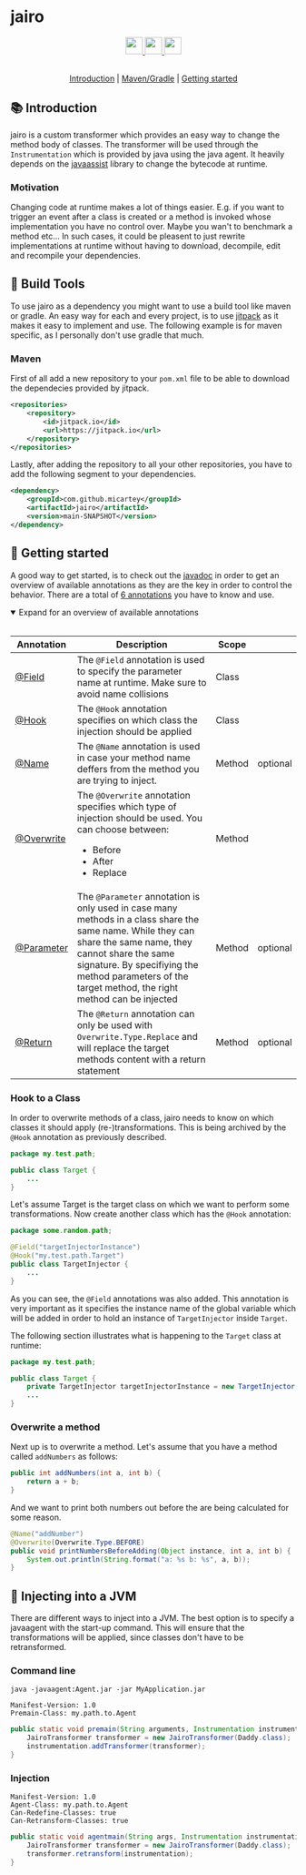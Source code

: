 # jairo

<div align="center">
  <a href="https://www.oracle.com/java/">
    <img
      src="https://img.shields.io/badge/Written%20in-java-%23EF4041?style=for-the-badge"
      height="30"
    />
  </a>
  <a href="https://jitpack.io/#micartey/jairo/main-SNAPSHOT">
    <img
      src="https://img.shields.io/badge/jitpack-main-%2321f21?style=for-the-badge"
      height="30"
    />
  </a>
  <a href="https://micartey.github.io/jairo/docs" target="_blank">
    <img
      src="https://img.shields.io/badge/javadoc-reference-5272B4.svg?style=for-the-badge"
      height="30"
    />
  </a>
</div>

<br>

<p align="center">
  <a href="#-introduction">Introduction</a> |
  <a href="#-build-tools">Maven/Gradle</a> |
  <!-- <a href="#-troubleshooting">Troubleshooting</a> | -->
  <a href="#-getting-started">Getting started</a>
</p>

## 📚 Introduction

jairo is a custom transformer which provides an easy way to change the method body of classes. The transformer will be used through the `Instrumentation` which is provided by java using the java agent. It heavily depends on the [javaassist](https://github.com/jboss-javassist/javassist) library to change the bytecode at runtime.

### Motivation

Changing code at runtime makes a lot of things easier. E.g. if you want to trigger an event after a class is created or a method is invoked whose implementation you have no control over. Maybe you wan't to benchmark a method etc... In such cases, it could be pleasent to just rewrite implementations at runtime without having to download, decompile, edit and recompile your dependencies.


## 🔗 Build Tools

To use jairo as a dependency you might want to use a build tool like maven or gradle. An easy way for each and every project, is to use [jitpack](https://jitpack.io/#micartey/jairo/main-SNAPSHOT) as it makes it easy to implement and use. The following example is for maven specific, as I personally don't use gradle that much.

### Maven

First of all add a new repository to your `pom.xml` file to be able to download the dependecies provided by jitpack.

```xml
<repositories>
    <repository>
        <id>jitpack.io</id>
        <url>https://jitpack.io</url>
    </repository>
</repositories>
```

Lastly, after adding the repository to all your other repositories, you have to add the following segment to your dependencies.

```xml
<dependency>
    <groupId>com.github.micartey</groupId>
    <artifactId>jairo</artifactId>
    <version>main-SNAPSHOT</version>
</dependency>
```

## 🎈 Getting started

A good way to get started, is to check out the [javadoc](https://micartey.github.io/jairo/docs) in order to get an overview of available annotations as they are the key in order to control the behavior. There are a total of [6 annotations](https://micartey.github.io/jairo/docs/me/micartey/jairo/annotation/package-summary.html) you have to know and use.

<details open>
<summary> Expand for an overview of available annotations </summary>
<br>

| Annotation | Description | Scope    | |
|------------|-------------|----------|-|
| [@Field](https://micartey.github.io/jairo/docs/me/micartey/jairo/annotation/Field.html)     | The `@Field` annotation is used to specify the parameter name at runtime. Make sure to avoid name collisions | Class |
| [@Hook](https://micartey.github.io/jairo/docs/me/micartey/jairo/annotation/Hook.html) | The `@Hook` annotation specifies on which class the injection should be applied | Class |
| [@Name](https://micartey.github.io/jairo/docs/me/micartey/jairo/annotation/Name.html) | The `@Name` annotation is used in case your method name deffers from the method you are trying to inject. | Method | optional |
| [@Overwrite](https://micartey.github.io/jairo/docs/me/micartey/jairo/annotation/Overwrite.html) | The `@Overwrite` annotation specifies which type of injection should be used. You can choose between: <ul><li>Before</li><li>After</li><li>Replace</li></ul> | Method |
| [@Parameter](https://micartey.github.io/jairo/docs/me/micartey/jairo/annotation/Parameter.html) | The `@Parameter` annotation is only used in case many methods in a class share the same name. While they can share the same name, they cannot share the same signature. By specifiying the method parameters of the target method, the right method can be injected | Method | optional |
| [@Return](https://micartey.github.io/jairo/docs/me/micartey/jairo/annotation/Return.html) | The `@Return` annotation can only be used with `Overwrite.Type.Replace` and will replace the target methods content with a return statement | Method | optional |

</details>

### Hook to a Class

In order to overwrite methods of a class, jairo needs to know on which classes it should apply (re-)transformations. This is being archived by the `@Hook` annotation as previously described.

```java
package my.test.path;

public class Target {
    ...
}
```

Let's assume Target is the target class on which we want to perform some transformations. Now create another class which has the `@Hook` annotation:

```java
package some.random.path;

@Field("targetInjectorInstance")
@Hook("my.test.path.Target")
public class TargetInjector {
    ...
}
```

As you can see, the `@Field` annotations was also added. This annotation is very important as it specifies the instance name of the global variable which will be added in order to hold an instance of `TargetInjector` inside `Target`.

The following section illustrates what is happening to the `Target` class at runtime:

```java
package my.test.path;

public class Target {
    private TargetInjector targetInjectorInstance = new TargetInjector()
    ...
}
```

### Overwrite a method

Next up is to overwrite a method. Let's assume that you have a method called `addNumbers` as follows:

```java
public int addNumbers(int a, int b) {
    return a + b;
}
```

And we want to print both numbers out before the are being calculated for some reason.

```java
@Name("addNumber")
@Overwrite(Overwrite.Type.BEFORE)
public void printNumbersBeforeAdding(Object instance, int a, int b) {
    System.out.println(String.format("a: %s b: %s", a, b));
}
```


## 💉 Injecting into a JVM

There are different ways to inject into a JVM. The best option is to specify a javaagent with the start-up command. This will ensure that the transformations will be applied, since classes don't have to be retransformed.

### Command line

```text
java -javaagent:Agent.jar -jar MyApplication.jar
```

```text
Manifest-Version: 1.0
Premain-Class: my.path.to.Agent
```

```java
public static void premain(String arguments, Instrumentation instrumentation) {
    JairoTransformer transformer = new JairoTransformer(Daddy.class);
    instrumentation.addTransformer(transformer);
}
```

### Injection

```text
Manifest-Version: 1.0
Agent-Class: my.path.to.Agent
Can-Redefine-Classes: true
Can-Retransform-Classes: true
```

```java
public static void agentmain(String args, Instrumentation instrumentation) {
    JairoTransformer transformer = new JairoTransformer(Daddy.class);
    transformer.retransform(instrumentation);
}
```